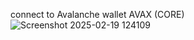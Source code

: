 
connect to Avalanche wallet  AVAX   (CORE)
![Screenshot 2025-02-19 124109](https://github.com/user-attachments/assets/ccf735c7-7e19-4606-b73d-782a39dad17b)
